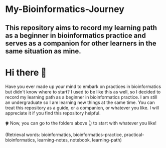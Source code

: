 # My-Bioinformatics-Journey
This repository aims to record my learning path as a beginner in bioinformatics practice and serves as a companion for other learners in the same situation as mine.
---
# Hi there 👋
Have you ever made up your mind to embark on practices in bioinformatics but didn't know where to start? I used to be like this as well, so I decided to record my learning path as a beginner in bioinformatics practice. I am still an undergraduate so I am learning new things at the same time. You can treat this repository as a guide, or a companion, or whatever you like. I will appreciate it if you find this repository helpful.

🍀 Now, you can go to the folders above 👆 to start with whatever you like!

(Retrieval words: bioinformatics, bioinformatics-practice, practical-bioinformatics, learning-notes, notebook, learning-path)